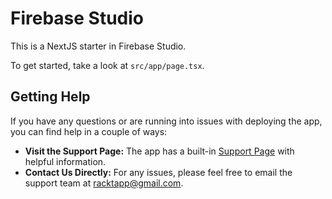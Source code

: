 # Firebase Studio

This is a NextJS starter in Firebase Studio.

To get started, take a look at `src/app/page.tsx`.

## Getting Help

If you have any questions or are running into issues with deploying the app, you can find help in a couple of ways:

*   **Visit the Support Page:** The app has a built-in [Support Page](/legal/support) with helpful information.
*   **Contact Us Directly:** For any issues, please feel free to email the support team at [racktapp@gmail.com](mailto:racktapp@gmail.com).